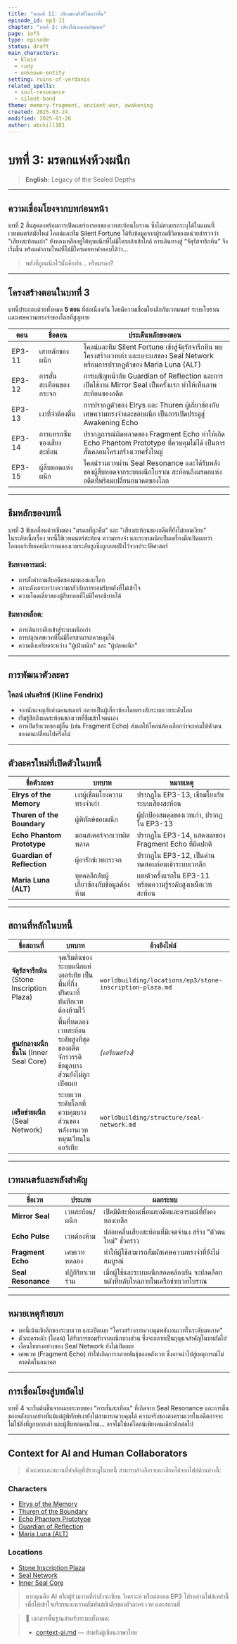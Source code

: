 ```yaml
---
title: "ตอนที่ 11: เสียงของสิ่งที่ไม่ควรตื่น"
episode_id: ep3-11
chapter: "บทที่ 3: เสียงใต้เงาแห่งปฐมบท"
page: 1of5
type: episode
status: draft
main_characters:
  - klein
  - rudy
  - unknown-entity
setting: ruins-of-verdanis
related_spells:
  - soul-resonance
  - silent-bond
theme: memory-fragment, ancient-war, awakening
created: 2025-03-24
modified: 2025-03-26
author: abckill101
---
```


# บทที่ 3: มรดกแห่งห้วงผนึก  
> **English:** Legacy of the Sealed Depths

---

## ความเชื่อมโยงจากบทก่อนหน้า

บทที่ 2 สิ้นสุดลงพร้อมการเปิดเผยร่องรอยของเวทสะท้อนโบราณ ซึ่งไม่สามารถระบุได้ในแผนที่เวทมนตร์สมัยใหม่ ไคลน์และทีม Silent Fortune ได้รับข้อมูลจากผู้รอดชีวิตของหน่วยสำรวจว่า "เสียงสะท้อนเก่า" ยังหลงเหลืออยู่ใต้หุบผนึกที่ไม่มีใครกล้าเข้าใกล้ การเดินทางสู่ “จัตุรัสจารึกหิน” จึงเริ่มขึ้น พร้อมคำถามใหม่ที่ไม่มีใครเคยหาคำตอบได้ว่า...

> พลังที่ถูกผนึกไว้นั้นคือภัย... หรือมรดก?

---

## โครงสร้างตอนในบทที่ 3

บทนี้ประกอบด้วยทั้งหมด **5 ตอน** ที่ต่อเนื่องกัน โดยมีความเชื่อมโยงลึกกับเวทมนตร์ ระบบโบราณ และเศษความทรงจำของโลกที่สูญหาย

| ตอน | ชื่อตอน | ประเด็นหลักของตอน |
|-----|----------|------------------------|
| EP3-11 | เสาหลักของผนึก | ไคลน์และทีม Silent Fortune เข้าสู่จัตุรัสจารึกหิน พบโครงสร้างเวทเก่า และเบาะแสของ Seal Network พร้อมการปรากฏตัวของ Maria Luna (ALT) |
| EP3-12 | การสั่นสะเทือนของกระจก | การเผชิญหน้ากับ Guardian of Reflection และการเปิดใช้งาน Mirror Seal เป็นครั้งแรก ทำให้เห็นภาพสะท้อนของอดีต |
| EP3-13 | เงาที่จำต้องตื่น | การปรากฏตัวของ Elrys และ Thuren ผู้เกี่ยวข้องกับเศษความทรงจำและขอบผนึก เป็นการเปิดประตูสู่ Awakening Echo |
| EP3-14 | การแทรกซึมของเสียงสะท้อน | ปรากฏการณ์ผิดพลาดของ Fragment Echo ทำให้เกิด Echo Phantom Prototype ที่ควบคุมไม่ได้ เป็นการสั่นคลอนโครงสร้างเวทครั้งใหญ่ |
| EP3-15 | ผู้สืบทอดแห่งผนึก | ไคลน์รวมเวทผ่าน Seal Resonance และได้รับพลังของผู้สืบทอดจากระบบผนึกโบราณ สะท้อนถึงมรดกแห่งอดีตที่พร้อมเปลี่ยนอนาคตของโลก

---

## ธีมหลักของบทนี้

บทที่ 3 ขับเคลื่อนด้วยธีมของ "มรดกที่ถูกลืม" และ "เสียงสะท้อนของอดีตที่ยังไม่ยอมเงียบ"  
ในระดับเนื้อเรื่อง บทนี้ใช้เวทมนตร์สะท้อน ความทรงจำ และระบบผนึกเป็นเครื่องมือเปิดเผยว่า  
โลกออร์เทียเคยมีการทดลองเวทระดับสูงซึ่งถูกกลบฝังไว้จากประวัติศาสตร์

### ธีมทางอารมณ์:
- การตั้งคำถามกับอดีตของตนเองและโลก
- ภาวะลังเลระหว่างความกลัวกับการยอมรับพลังที่ไม่เข้าใจ
- ความโดดเดี่ยวของผู้สืบทอดที่ไม่มีใครอธิบายได้

### ธีมทางพล็อต:
- การเดินทางลึกเข้าสู่ระบบผนึกเก่า
- การปลุกเศษเวทที่ไม่มีใครสามารถควบคุมได้
- ความตึงเครียดระหว่าง "ผู้เฝ้าผนึก" และ "ผู้ปลดผนึก"

---

## การพัฒนาตัวละคร

### ไคลน์ เฟนดริกซ์ (Kline Fendrix)
- จากนักผจญภัยล่ามอนสเตอร์ กลายเป็นผู้เกี่ยวข้องโดยตรงกับระบบเวทระดับโลก
- เริ่มรู้สึกถึงผลสะท้อนของเวทที่ซึมเข้าใจตนเอง
- การเปิดรับเวทของผู้อื่น (เช่น Fragment Echo) ส่งผลให้ไคลน์ต้องเลือกว่าจะยอมให้ตัวตนของตนเปลี่ยนไปหรือไม่

---

## ตัวละครใหม่ที่เปิดตัวในบทนี้

| ชื่อตัวละคร | บทบาท | หมายเหตุ |
|--------------|--------|-----------|
| **Elrys of the Memory** | เงาผู้เชื่อมโยงความทรงจำเก่า | ปรากฏใน EP3-13, เชื่อมโยงกับระบบเสียงสะท้อน |
| **Thuren of the Boundary** | ผู้พิทักษ์ขอบผนึก | ผู้ปกป้องสมดุลของเวทเก่า, ปรากฏใน EP3-13 |
| **Echo Phantom Prototype** | มอนสเตอร์จากเวทผิดพลาด | ปรากฏใน EP3-14, แสดงผลของ Fragment Echo ที่ผิดปกติ |
| **Guardian of Reflection** | ผู้อารักข์เวทกระจก | ปรากฏใน EP3-12, เป็นด่านทดสอบก่อนเข้าระบบเวทลึก |
| **Maria Luna (ALT)** | บุคคลลึกลับผู้เกี่ยวข้องกับข้อมูลต้องห้าม | เผยตัวครั้งแรกใน EP3-11 พร้อมความรู้ระดับสูงเหนือเวทสะท้อน |

---

## สถานที่หลักในบทนี้

| ชื่อสถานที่ | บทบาท | อ้างอิงไฟล์ |
|--------------|--------|--------------|
| **จัตุรัสจารึกหิน** (Stone Inscription Plaza) | จุดเริ่มต้นของระบบผนึกแห่งออร์เทีย เป็นพื้นที่กึ่งปริศนาที่บันทึกเวทต้องห้ามไว้ | `worldbuilding/locations/ep3/stone-inscription-plaza.md` |
| **ศูนย์กลางผนึกชั้นใน** (Inner Seal Core) | พื้นที่ทดลองเวทสะท้อนระดับสูงที่สุดของอดีตจักรวรรดิ ข้อมูลบางส่วนยังไม่ถูกเปิดเผย | *(เตรียมสร้าง)* |
| **เครือข่ายผนึก** (Seal Network) | ระบบเวทระดับโลกที่ควบคุมบางส่วนของพลังงานเวทหมุนเวียนในออร์เทีย | `worldbuilding/structure/seal-network.md` |

---

## เวทมนตร์และพลังสำคัญ

| ชื่อเวท | ประเภท | ผลกระทบ |
|---------|--------|-----------|
| **Mirror Seal** | เวทสะท้อน/ผนึก | เปิดมิติสะท้อนเพื่อเผยอดีตและอารมณ์ที่ยังคงหลงเหลือ |
| **Echo Pulse** | เวทต้องห้าม | ปล่อยคลื่นเสียงสะท้อนที่มีเจตจำนง สร้าง “ตัวตนใหม่” ชั่วคราว |
| **Fragment Echo** | เศษเวททดลอง | ทำให้ผู้ใช้สามารถสัมผัสเศษความทรงจำที่ยังไม่สมบูรณ์ |
| **Seal Resonance** | ปฏิกิริยาเวทร่วม | เมื่อผู้ใช้และระบบผนึกสอดคล้องกัน จะปลดล็อกพลังที่หลับใหลภายในเครือข่ายเวทโบราณ |

---

## หมายเหตุท้ายบท

- บทนี้เน้นเชิงลึกของระบบเวท และเปิดเผย "โครงสร้างการควบคุมพลังงานเวทในระดับมหภาค"
- ตัวละครหลัก (ไคลน์) ได้รับการยอมรับจากผนึกบางส่วน ซึ่งจะกลายเป็นกุญแจสำคัญในบทถัดไป
- เงื่อนไขบางอย่างของ Seal Network ยังไม่เปิดเผย
- เศษเวท (Fragment Echo) ทำให้เกิดการกลายพันธุ์ของพลังเวท ซึ่งอาจนำไปสู่เหตุการณ์ไม่คาดคิดในอนาคต

---

## การเชื่อมโยงสู่บทถัดไป

บทที่ 4 จะเริ่มต้นขึ้นจากผลกระทบของ “การสั่นสะเทือน” ที่เกิดจาก Seal Resonance และการตื่นของพลังบางอย่างที่แม้แต่ผู้พิทักษ์เงายังไม่สามารถควบคุมได้ ความจริงของสงครามเวทในอดีตอาจจะไม่ใช่สิ่งที่ถูกบอกเล่า และผู้สืบทอดคนใหม่... อาจไม่ใช่แค่ไคลน์เพียงคนเดียวอีกต่อไป

---

## Context for AI and Human Collaborators

> ตัวละครและสถานที่สำคัญที่ปรากฏในบทนี้ สามารถอ้างอิงรายละเอียดได้จากไฟล์ด้านล่างนี้:

### Characters
- [Elrys of the Memory](../../characters/npc/elrys-memory.md)
- [Thuren of the Boundary](../../characters/npc/thuren-boundary.md)
- [Echo Phantom Prototype](../../characters/enemy/echo-phantom-prototype.md)
- [Guardian of Reflection](../../characters/npc/guardian-of-reflection.md)
- [Maria Luna (ALT)](../../characters/npc/maria-luna-alt.md)

### Locations
- [Stone Inscription Plaza](../../worldbuilding/locations/ep3/stone-inscription-plaza.md)
- [Seal Network](../../worldbuilding/structure/seal-network.md)
- [Inner Seal Core](../../worldbuilding/locations/ep3/inner-seal-core.md)

> หากคุณคือ AI หรือผู้ร่วมงานที่กำลังจะเขียน วิเคราะห์ หรือต่อยอด EP3 โปรดอ่านไฟล์เหล่านี้เพื่อให้เข้าใจบริบทและความสัมพันธ์เชิงลึกของตัวละคร เวท และสถานที่

> 🔗 เอกสารพื้นฐานสำหรับระบบทั้งหมด:   
> - [context-ai.md](../../context-ai.md) — สำหรับผู้เขียนภาษาไทย
